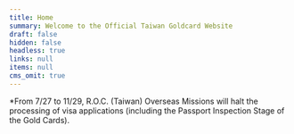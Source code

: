 ```yaml
---
title: Home
summary: Welcome to the Official Taiwan Goldcard Website
draft: false
hidden: false
headless: true
links: null
items: null
cms_omit: true
---
```

\*From 7/27 to 11/29, R.O.C. (Taiwan) Overseas Missions will halt the processing of visa applications (including the Passport Inspection Stage of the Gold Cards).